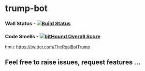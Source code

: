 # trump-bot 

### Wall Status - [![Build Status](https://travis-ci.org/jwcnewton/trump-bot.svg?branch=master)](https://travis-ci.org/jwcnewton/trump-bot)
### Code Smells - [![bitHound Overall Score](https://www.bithound.io/github/jwcnewton/trump-bot/badges/score.svg)](https://www.bithound.io/github/jwcnewton/trump-bot)

hmu:
https://twitter.com/TheRealBotTrump

## Feel free to raise issues, request features ...
